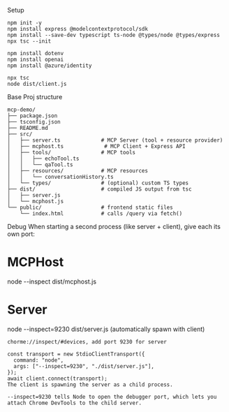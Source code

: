 Setup
```
npm init -y
npm install express @modelcontextprotocol/sdk 
npm install --save-dev typescript ts-node @types/node @types/express
npx tsc --init

npm install dotenv
npm install openai
npm install @azure/identity

npx tsc
node dist/client.js
```

Base Proj structure
```
mcp-demo/
├── package.json
├── tsconfig.json
├── README.md
├── src/
│   ├── server.ts             # MCP Server (tool + resource provider)
│   ├── mcphost.ts             # MCP Client + Express API
│   ├── tools/                # MCP tools
│   │   ├── echoTool.ts
│   │   └── qaTool.ts
│   ├── resources/            # MCP resources
│   │   └── conversationHistory.ts
│   └── types/                # (optional) custom TS types
├── dist/                     # compiled JS output from tsc
│   ├── server.js
│   └── mcphost.js
└── public/                   # frontend static files
    └── index.html            # calls /query via fetch()
```

Debug
When starting a second process (like server + client), give each its own port:

# MCPHost
node --inspect dist/mcphost.js

# Server
node --inspect=9230 dist/server.js (automatically spawn with client)
```
chorme://inspect/#devices, add port 9230 for server

const transport = new StdioClientTransport({
  command: "node",
  args: ["--inspect=9230", "./dist/server.js"],
});
await client.connect(transport);
The client is spawning the server as a child process.

--inspect=9230 tells Node to open the debugger port, which lets you attach Chrome DevTools to the child server.
```

